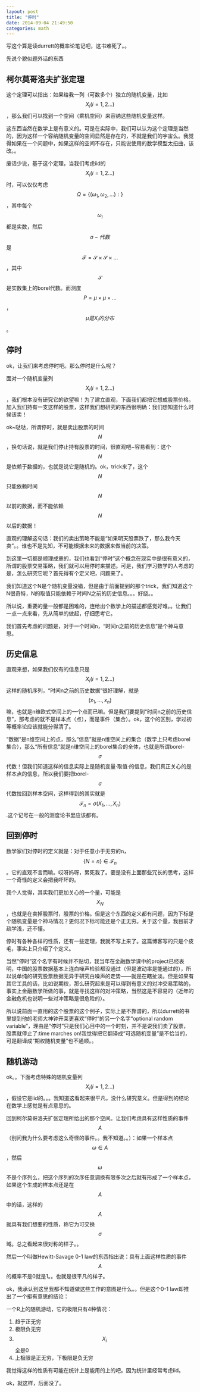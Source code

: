```yaml
---
layout: post
title: "停时"
date: 2014-09-04 21:49:50
categories: math
---
```

写这个算是读durrett的概率论笔记吧，这书难死了。。

先说个貌似题外话的东西

## 柯尔莫哥洛夫扩张定理

这个定理可以指出：如果给我一列（可数多个）独立的随机变量，比如$$X_i(i=1,2...)$$，那么我们可以找到一个空间（乘机空间）来容纳这些随机变量这样。

这东西当然在数学上是有意义的。可是在实际中，我们可以认为这个定理是当然的，因为这样一个容纳随机变量的空间显然是存在的，不就是我们的宇宙么。我觉得如果在一个问题中，如果这样的空间不存在，只能说使用的数学模型太扭曲，该改。。

废话少说，基于这个定理，当我们考虑iid的$$X_i(i=1,2...)$$时，可以仅仅考虑$$\Omega =\{(\omega_1,\omega_2,...):\}$$，其中每个$$\omega_i$$都是实数，然后$$\sigma -代数$$是$$\mathcal{F}=\mathcal{S}\times \mathcal{S}\times ...$$，其中$$\mathcal{S}$$是实数集上的borel代数。而测度$$P=\mu \times \mu \times ...$$，$$\mu 是X_i的分布$$。

## 停时

ok，让我们来考虑停时吧。那么停时是什么呢？

面对一个随机变量列$$X_i(i=1,2...)$$，我们根本没有研究它的欲望嘛！为了建立直观，下面我们都把它想成股票价格。加入我们持有一支这样的股票，这样我们想研究的东西很明确：我们想知道什么时候该卖！

ok~哒哒，所谓停时，就是卖出股票的时间$$N$$，换句话说，就是我们停止持有股票的时间，很直观吧~容易看到：这个$$N$$是依赖于数据的，也就是说它是随机的。ok，trick来了，这个$$N$$只能依赖时间$$N$$以前的数据，而不能依赖$$N$$以后的数据！

直观的理解这句话：我们的卖出策略不能是“如果明天股票跌了，那么我今天卖”。。谁也不是先知，不可能根据未来的数据来做当前的决策。

到这里一切都是顺理成章的，我们也看到“停时”这个概念在现实中是很有意义的，所谓的股票交易策略，我们就可以用停时来描述。可是，我们学习数学的人考虑的是，怎么研究它呢？首先得有个定义吧，问题来了。

我们知道这个N是个随机变量没错，但是由于前面提到的那个trick，我们知道这个N很奇特，N的取值只能依赖于时间N之前的历史信息。。。好绕。。

所以说，重要的量一般都是困难的，连给出个数学上的描述都感觉好难。。让我们一点一点来看，先从简单的做起，仔细思考它。

我们首先考虑的问题是，对于一个时间n，“时间n之前的历史信息”是个神马意思。

## 历史信息

直观来想，如果我们仅有的信息只是$$X_i(i=1,2...)$$这样的随机序列，“时间n之前的历史数据”很好理解，就是$$(x_1,...,x_n)$$嘛，也就是n维欧式空间上的一个点而已嘛。但是我们要提到“时间n之前的历史信息”，那考虑的就不是样本点（点），而是事件（集合）。ok，这个的区别，学过初等概率论应该就能分得清了。

“数据”是n维空间上的点，那么“信息”就是n维空间上的集合（数学上只考虑borel集合），那么“所有信息”就是n维空间上的borel集合的全体，也就是所谓borel-$$\sigma$$代数！但我们知道这样的信息实际上是随机变量·取值·的信息，我们真正关心的是样本点的信息，所以我们要把borel-$$\sigma$$代数拉回到样本空间，这样得到的其实就是$$\mathcal{F}_n=\sigma (X_1,...,X_n)$$.这个记号在一般的测度论书里应该都有。

## 回到停时

数学家们对停时的定义就是：对于任意小于无穷的n，$$\{N=n\}\in \mathcal{F}_n$$。它的直观不言而喻。哎呀妈呀，累死我了。要是没有上面那些冗长的思考，这样一个奇怪的定义会把我吓坏的。

我个人觉得，其实我们更加关心的一个量，可能是$$X_N$$，也就是在卖掉股票时，股票的价格。但是这个东西的定义都有问题，因为下标是个随机变量是个神马情况？更何况下标可能还是个正无穷。关于这个量，我目前才疏学浅，还不懂。

停时有各种各样的性质，还有一些定理，我就不写上来了。这篇博客写的只是个皮毛，事实上只介绍了个定义。

当然“停时”这个名字有时候并不贴切，我当年在金融数学课中的project已经表明，中国的股票数据基本上连白噪声检验都没通过（但是波动率是能通过的），所以说单纯的研究股票数据无异于研究白噪声的走势——就是在瞎扯淡。但是如果有其它工具的话，比如说期权，那么研究起来是可以得到有意义的对冲交易策略的，事实上金融数学所做的事，就是寻找这样的对冲策略，当然这是不容易的（近年的金融危机也说明一些对冲策略是很危险的）。

所以说前面一直用的这个股票的这个例子，实际上是不靠谱的，所以durrett的书里提到他的老师大神钟开莱更喜欢“停时”的另一个名字“optional random variable”，理由是“停时”只是我们心目中的一个时刻，并不是说我们卖了股票，股票就停止了:time marches on!我觉得把它翻译成“可选随机变量”是不恰当的，可是翻译成“期权随机变量”也不通顺。。

## 随机游动

ok。。下面考虑特殊的随机变量列$$X_i(i=1,2...)$$，假设它是iid的。。。我知道这看起来很平凡，没什么研究意义。但是得到的结论在数学上感觉是有点意思的。

回到柯尔莫哥洛夫扩张定理所给出的那个空间。让我们考虑具有这样性质的事件$$A$$（别问我为什么要考虑这么奇怪的事件。。我不知道。。）：如果一个样本点$$\omega \in A$$，然后$$\omega$$不是个序列么，把这个序列的次序任意调换有限多次之后就有形成了一个样本点，如果这个生成的样本点还是在$$A$$中的话，这样的$$A$$就具有我们想要的性质，称它为可交换$$\sigma$$域。总之看起来很对称的样子。。

然后一个叫做Hewitt-Savage 0-1 law的东西指出说：具有上面这样性质的事件$$A$$的概率不是0就是1。。也就是很平凡的样子。

ok，我承认到这里我都不知道做这些工作的意图是什么。。但是这个0-1 law却推出了一个挺有意思的结论：

一个R上的随机游动，它的极限只有4种情况：

1. 趋于正无穷
2. 极限负无穷
3. $$X_i$$全是0
4. 上极限是正无穷，下极限是负无穷

我觉得这样的性质有可能在统计上是能用的上的吧。因为统计里经常考虑iid。

ok，就这样，后面没了。
